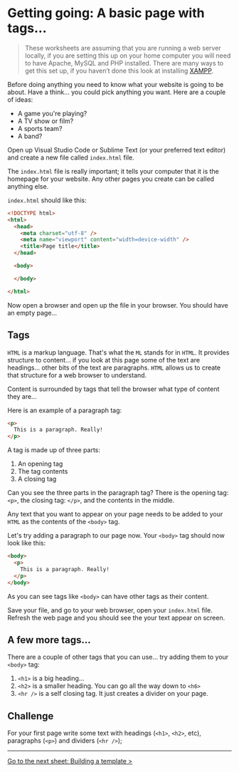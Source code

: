 # Getting going: A basic page with tags…

> These worksheets are assuming that you are running a web server locally, if you are setting this up on your home computer you will need to have Apache, MySQL and PHP installed. There are many ways to get this set up, if you haven’t done this look at installing [XAMPP](https://www.apachefriends.org/).  

Before doing anything you need to know what your website is going to be about. Have a think… you could pick anything you want. Here are a couple of ideas:

- A game you're playing?
- A TV show or film?
- A sports team?
- A band?

Open up Visual Studio Code or Sublime Text (or your preferred text editor) and  create a new file called `index.html` file.

The `index.html` file is really important; it tells your computer that it is the homepage for your website. Any other pages you create can be called anything else.

`index.html` should like this:

```html
<!DOCTYPE html>
<html>
  <head>
    <meta charset="utf-8" />
    <meta name="viewport" content="width=device-width" />
    <title>Page title</title>
  </head>

  <body>

  </body>

</html>
```

Now open a browser and open up the file in your browser. You should have an empty page…

## Tags

`HTML` is a markup language. That's what the `ML` stands for in `HTML`. It provides structure to content… if you look at this page some of the text are headings… other bits of the text are paragraphs. `HTML` allows us to create that structure for a web browser to understand.

Content is surrounded by tags that tell the browser what type of content they are…

Here is an example of a paragraph tag:

```html
<p>
  This is a paragraph. Really!
</p>
```

A tag is made up of three parts:

1. An opening tag
2. The tag contents
3. A closing tag

Can you see the three parts in the paragraph tag? There is the opening tag: `<p>`, the closing tag: `</p>`, and the contents in the middle.

Any text that you want to appear on your page needs to be added to your `HTML` as the contents of the `<body>` tag.

Let's try adding a paragraph to our page now. Your `<body>` tag should now look like this:

```html
<body>
  <p>
    This is a paragraph. Really!
  </p>
</body>
```

As you can see tags like `<body>` can have other tags as their content.

Save your file, and go to your web browser, open your `index.html` file. Refresh the web page and you should see the your text appear on screen.

## A few more tags…

There are a couple of other tags that you can use… try adding them to your `<body>` tag:

1. `<h1>` is a big heading…
2. `<h2>` is a smaller heading. You can go all the way down to `<h6>`
3. `<hr />` is a self closing tag. It just creates a divider on your page.

## Challenge

For your first page write some text with headings (`<h1>`, `<h2>`, etc), paragraphs (`<p>`) and dividers (`<hr />`);

---


[Go to the next sheet: Building a template >](1.1-templating.md)
